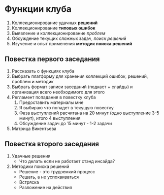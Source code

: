 
# Функции клуба
1. Коллекционирование удачных **решений**
2. Коллекционирование **типовых ошибок**
3. Выявление и коллекционирование *проблем*
4. Обсуждение текущих сложных задач, *поиск решений*
5. Изучение и опыт применения **методик поиска решений**

## Повестка первого заседания
1. Рассказать о функциях клуба
2. Выбрать платформу для хранения коллекций ошибок, решений, проблем и методик
3. Выбрать формат записи заседаний (подкаст + слайды) и организация всего необходимого для этого
4. Регламент попадания в повестку клуба
   1. Предоставить материалы мне
   2. Я выбираю что попадет в текущую повестку
   3. Фаза выступлений расчитана на 20 минут (одно выступление 3-5 минут), итого 4 выступления
   4. Обсуждение задач до 15 минут - 1-2 задачи
5. Матрица Викентьева

## Повестка второго заседания
1. Удачные решения
   - Что делать если не работает стэнд инсайда?
2. Методики поиска решений
   - Решение - это трудоемкий процесс
   - Решать, а не успокаиваться
   - Встряска
   - Разложение на действия
